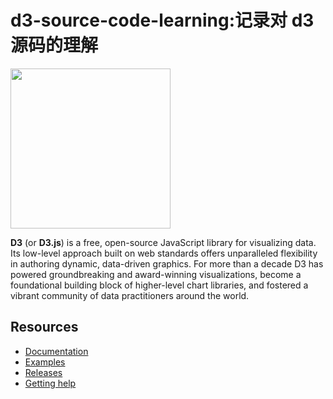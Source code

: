 # d3-source-code-learning:记录对 d3 源码的理解

<a href="https://d3js.org"><img src="./docs/public/logo.svg" width="256" height="256"></a>

**D3** (or **D3.js**) is a free, open-source JavaScript library for visualizing data. Its low-level approach built on web standards offers unparalleled flexibility in authoring dynamic, data-driven graphics. For more than a decade D3 has powered groundbreaking and award-winning visualizations, become a foundational building block of higher-level chart libraries, and fostered a vibrant community of data practitioners around the world.

## Resources

- [Documentation](https://d3js.org)
- [Examples](https://observablehq.com/@d3/gallery)
- [Releases](https://github.com/d3/d3/releases)
- [Getting help](https://d3js.org/community)
